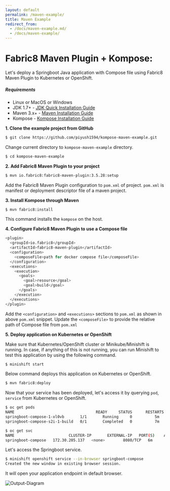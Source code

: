```yaml
---
layout: default
permalink: /maven-example/
title: Maven Example
redirect_from:
  - /docs/maven-example.md/
  - /docs/maven-example/
---
```


# Fabric8 Maven Plugin + Kompose:

Let's deploy a Springboot Java application with Compose file using Fabric8 Maven Plugin to Kubernetes or OpenShift.

##### Requirements

- Linux or MacOS or Windows
- JDK 1.7+ - [JDK Quick Installation Guide](http://openjdk.java.net/install/)
- Maven 3.x+ - [Maven Installation Guide](http://www.baeldung.com/install-maven-on-windows-linux-mac)
- Kompose - [Kompose Installation Guide](/installation)

**1. Clone the example project from GitHub**

```bash
$ git clone https://github.com/piyush1594/kompose-maven-example.git
```

Change current directory to `kompose-maven-example` directory.

```bash
$ cd kompose-maven-example
```

**2. Add Fabric8 Maven Plugin to your project**

```bash
$ mvn io.fabric8:fabric8-maven-plugin:3.5.28:setup
```

Add the Fabric8 Maven Plugin configuration to `pom.xml` of project. `pom.xml` is manifest or deployment descriptor file of a maven project.

**3. Install Kompose through Maven**

```bash
$ mvn fabric8:install
```

This command installs the `kompose` on the host.

**4. Configure Fabric8 Maven Plugin to use a Compose file**

```bash
<plugin>
  <groupId>io.fabric8</groupId>
  <artifactId>fabric8-maven-plugin</artifactId>
  <configuration>
    <composeFile>path for docker compose file</composeFile>
  </configuration>
  <executions>
    <execution>
      <goals>
        <goal>resource</goal>
        <goal>build</goal>
      </goals>
    </execution>
  </executions>
</plugin>
```

Add the `<configuration>` and `<executions>` sections to `pom.xml` as shown in above `pom.xml` snippet. Update the `<composeFile>` to provide the relative path of Compose file from `pom.xml`

**5. Deploy application on Kubernetes or OpenShift**

Make sure that Kubernetes/OpenShift cluster or Minikube/Minishift is running. In case, if anything of this is not running, you can run Minishift to test this application by using the following command.

```bash
$ minishift start
```

Below command deploys this application on Kubernetes or OpenShift.

```bash
$ mvn fabric8:deploy
```

Now that your service has been deployed, let's access it by querying `pod`, `service` from Kubernetes or OpenShift.

```bash
$ oc get pods
NAME                                    READY     STATUS      RESTARTS   AGE
springboot-compose-1-xl0vb       1/1       Running     0          5m
springboot-compose-s2i-1-build   0/1       Completed   0          7m
```

```bash
$ oc get svc
NAME                        CLUSTER-IP       EXTERNAL-IP   PORT(S)    AGE
springboot-compose   172.30.205.137   <none>        8080/TCP   6m
```

Let's access the Springboot service.

```bash
$ minishift openshift service --in-browser springboot-compose
Created the new window in existing browser session.
```

It will open your application endpoint in default browser.

![Output-Diagram](https://github.com/kubernetes/kompose/blob/main/docs/images/kompose-maven-output-diagram.png)
